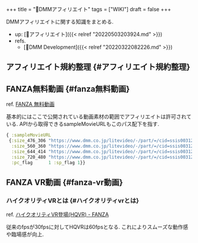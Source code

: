 +++
title = "📝DMMアフィリエイト"
tags = ["WIKI"]
draft = false
+++

DMMアフィリエイトに関する知識をまとめる.

-   up: [📂アフィリエイト]({{< relref "20220503203924.md" >}})
-   refs.
    -   [📝DMM Development]({{< relref "20220322082226.md" >}})


## アフィリエイト規約整理 {#アフィリエイト規約整理}


## FANZA無料動画 {#fanza無料動画}

ref. [FANZA 無料動画](https://www.dmm.co.jp/litevideo/)

基本的にはここで公開されている動画素材の範囲でアフィリエイトは許可されている. APIから取得できるsampleMovieURLもこのパス配下を指す.

```clojure
{ :sampleMovieURL
 {:size_476_306 "https://www.dmm.co.jp/litevideo/-/part/=/cid=ssis00312/size=476_306/affi_id=hogehoge-990/"
  :size_560_360 "https://www.dmm.co.jp/litevideo/-/part/=/cid=ssis00312/size=560_360/affi_id=hogehoge-990/"
  :size_644_414 "https://www.dmm.co.jp/litevideo/-/part/=/cid=ssis00312/size=644_414/affi_id=hogehoge-990/"
  :size_720_480 "https://www.dmm.co.jp/litevideo/-/part/=/cid=ssis00312/size=720_480/affi_id=hogehoge-990/"
  :pc_flag      1 :sp_flag 1}}
```


## FANZA VR動画 {#fanza-vr動画}


### ハイクオリティVRとは {#ハイクオリティvrとは}

ref. [ハイクオリティVR登場(HQVR) - FANZA](https://www.dmm.co.jp/digital/vr/hq_promotion)

従来のfpsが30fpsに対してHQVRは60fpsとなる. これによりスムーズな動作感や臨場感が向上.
